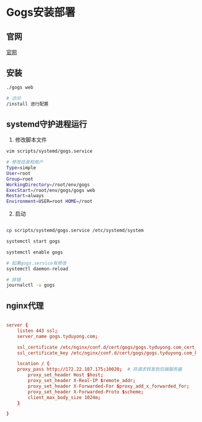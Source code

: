 # Gogs安装部署


## 官网

[官网](https://gogs.io/docs/installation/install_from_binary)

## 安装

```bash
./gogs web

# 访问
/install 进行配置
```

## systemd守护进程运行

1. 修改脚本文件

```bash
vim scripts/systemd/gogs.service

# 修改目录和用户
Type=simple
User=root
Group=root
WorkingDirectory=/root/env/gogs
ExecStart=/root/env/gogs/gogs web
Restart=always
Environment=USER=root HOME=/root

```

2. 启动

```bash

cp scripts/systemd/gogs.service /etc/systemd/system

systemctl start gogs

systemctl enable gogs

# 如果gogs.service有修改
systemctl daemon-reload

# 排错
journalctl -u gogs
```

## nginx代理

```conf

server {
    listen 443 ssl;
    server_name gogs.tyduyong.com;

    ssl_certificate /etc/nginx/conf.d/cert/gogs/gogs.tyduyong.com_cert_chain.pem;
    ssl_certificate_key /etc/nginx/conf.d/cert/gogs/gogs.tyduyong.com_key.key;

    location / {
	proxy_pass http://172.22.187.175:10020;  # 将请求转发到后端服务器
        proxy_set_header Host $host;
        proxy_set_header X-Real-IP $remote_addr;
        proxy_set_header X-Forwarded-For $proxy_add_x_forwarded_for;
        proxy_set_header X-Forwarded-Proto $scheme;
	    client_max_body_size 1024m;
    }

}
```
